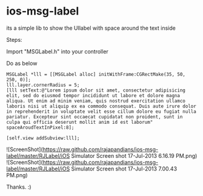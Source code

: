 ios-msg-label
=============

its a simple lib to show the UIlabel with space around the text inside

Steps:

Import "MSGLabel.h" into your controller

Do as below

    
    MSGLabel *lll = [[MSGLabel alloc] initWithFrame:CGRectMake(35, 50, 250, 0)];
    lll.layer.cornerRadius = 5;
    [lll setText:@"Lorem ipsum dolor sit amet, consectetur adipisicing elit, sed do eiusmod tempor incididunt ut labore et dolore magna aliqua. Ut enim ad minim veniam, quis nostrud exercitation ullamco laboris nisi ut aliquip ex ea commodo consequat. Duis aute irure dolor in reprehenderit in voluptate velit esse cillum dolore eu fugiat nulla pariatur. Excepteur sint occaecat cupidatat non proident, sunt in culpa qui officia deserunt mollit anim id est laborum" spaceAroudTextInPixel:8];
    
    [self.view addSubview:lll];
    
![ScreenShot](https://raw.github.com/rajapandians/ios-msg-label/master/RJLabel/iOS Simulator Screen shot 17-Jul-2013 6.16.19 PM.png)
![ScreenShot](https://raw.github.com/rajapandians/ios-msg-label/master/RJLabel/iOS Simulator Screen shot 17-Jul-2013 7.00.43 PM.png)
     
Thanks. :)
